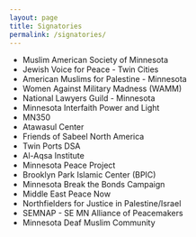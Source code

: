 ```yaml
---
layout: page
title: Signatories
permalink: /signatories/
---
```

- Muslim American Society of Minnesota
- Jewish Voice for Peace - Twin Cities
- American Muslims for Palestine - Minnesota
- Women Against Military Madness (WAMM)
- National Lawyers Guild - Minnesota
- Minnesota Interfaith Power and Light
- MN350
- Atawasul Center
- Friends of Sabeel North America
- Twin Ports DSA
- Al-Aqsa Institute
- Minnesota Peace Project
- Brooklyn Park Islamic Center (BPIC)
- Minnesota Break the Bonds Campaign
- Middle East Peace Now
- Northfielders for Justice in Palestine/Israel
- SEMNAP - SE MN Alliance of Peacemakers
- Minnesota Deaf Muslim Community


<br/><br/>